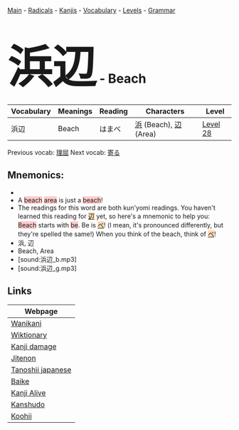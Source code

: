 <style> bigfont {font-size: 100px}</style>
[Main](../README.md) -
[Radicals](../radicals.md) -
[Kanjis](../kanjis.md) -
[Vocabulary](../vocabulary.md) -
[Levels](../levels.md) -
[Grammar](../grammar.md)
# <bigfont> 浜辺</bigfont> - Beach 

| Vocabulary | Meanings | Reading | Characters | Level |
| --- | --- | --- | --- | --- |
| 浜辺 | Beach | はまべ |  [浜](../kanjis/浜.md) (Beach), [辺](../kanjis/辺.md) (Area) | [Level 28](../levels/wk_level28.md) |

Previous vocab: [理屈](理屈.md) Next vocab: [寄る](寄る.md) 

## Mnemonics:

* 
* A <span style="background-color:#ffcccb"> beach</span> <span style="background-color:#ffcccb"> area</span> is just a <span style="background-color:#ffcccb"> beach</span>!
* The readings for this word are both kun'yomi readings. You haven't learned this reading for <span style="background-color:#fed8b1"> [辺](https://jisho.org/search/辺)</span> yet, so here's a mnemonic to help you:<br /><span style="background-color:#ffcccb"> Beach</span> starts with <span style="background-color:#ffcccb"> be</span>. Be is <span style="background-color:#fed8b1"> [べ](https://jisho.org/search/べ)</span>! (I mean, it's pronounced differently, but they're spelled the same!) When you think of the beach, think of <span style="background-color:#fed8b1"> [べ](https://jisho.org/search/べ)</span>!
* 浜, 辺
* Beach, Area
* [sound:浜辺_b.mp3]
* [sound:浜辺_g.mp3]


## Links 

| Webpage |
| --- |
| [Wanikani          ](https://www.wanikani.com/kanji/浜辺) |
| [Wiktionary        ](https://en.wiktionary.org/wiki/浜辺) |
| [Kanji damage      ](http://www.kanjidamage.com/kanji/search?utf8=✓&q=浜辺) |
| [Jitenon           ](https://jitenon.com/kanji/浜辺) |
| [Tanoshii japanese ](https://www.tanoshiijapanese.com/dictionary/kanji.cfm?k=浜辺) |
| [Baike             ](https://baike.baidu.com/item/浜辺) |
| [Kanji Alive       ](https://app.kanjialive.com/浜辺) |
| [Kanshudo          ](https://www.kanshudo.com/searchmn?q=浜辺) |
| [Koohii            ](https://kanji.koohii.com/study/kanji/浜辺) |
